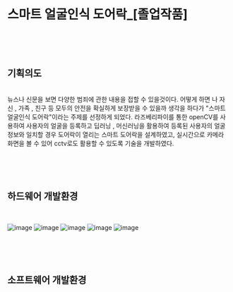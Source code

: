 <h1>스마트 얼굴인식 도어락_[졸업작품]</h1>


<br/><br/><br/>

<h2>기획의도</h2>
<br/>
뉴스나 신문을 보면 다양한 범죄에 관한 내용을 접할 수 있을것이다. 어떻게 하면 나 자신 , 가족 , 친구 등 모두의 안전을 확실하게 보장받을 수 있을까 생각을 하다가 "스마트 얼굴인식 도어락"이라는 주제를 선정하게 되었다. 라즈베리파이를 통한 openCV를 사용하여 사용자의 얼굴을 등록하고 딥러닝 , 머신러닝을 활용하여 등록된 사용자의 얼굴정보와 일치할 경우 도어락이 열리는 스마트 도어락을 설계하였고, 실시간으로 카메라 화면을 볼 수 있어 cctv로도 활용할 수 있도록 기술을 개발하였다. 

<br/><br/><br/>

<h2>하드웨어 개발환경</h2>
<br/>

![image](https://user-images.githubusercontent.com/106515028/221368829-284d974d-78d9-4091-a2c9-c76803ffbb2b.png)
![image](https://user-images.githubusercontent.com/106515028/221368910-a89f1ac1-9e9c-4625-a817-61c7dcd093ec.png)
![image](https://user-images.githubusercontent.com/106515028/221368926-58aa1805-3b2d-46bf-918a-8481d33a793e.png)
![image](https://user-images.githubusercontent.com/106515028/221368937-0c1ebe58-63fa-45b7-9a4f-6f867bee50ba.png)
![image](https://user-images.githubusercontent.com/106515028/221369018-1eb5c639-d6cf-410f-9ff5-b91fb2e0a311.png)

<br/><br/><br/>

<h2>소프트웨어 개발환경</h2>
<br/>



